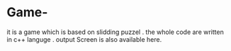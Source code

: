 # Game-
it is a game which is based on  slidding puzzel .
the whole code are written in c++ languge .
output Screen is also available here.
